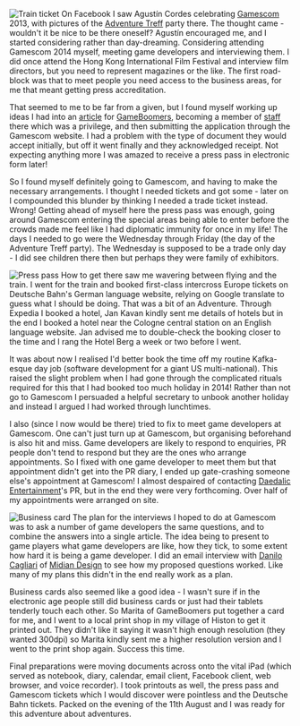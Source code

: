 ![Train ticket](train_ticket.png)
On Facebook I saw Agust&iacute;n Cordes celebrating [Gamescom](https://www.gamescom.global/) 2013,
with pictures of
the [Adventure Treff](http://www.adventure-treff.de) party there.
The thought came - wouldn't it be nice to be there oneself? Agust&iacute;n encouraged me, and I started considering rather than day-dreaming. Considering attending Gamescom 2014 myself, meeting game developers and interviewing them. I did once attend the Hong Kong International Film Festival and interview film directors, but you need to represent magazines or the like. The first road-block was that to meet people you need access to the business areas, for me that meant getting press accreditation.

That seemed to me to be far from a given, but I found myself working up ideas I had into an [article](http://www.gameboomers.com/Editorial/Constructing%20the%20Cave/Constructingthecave.htm)
for [GameBoomers](http://www.gameboomers.com),
becoming a member of [staff](http://www.gameboomers.com/aboutus.html)
there which was a privilege, and then submitting the application through the Gamescom website. I had a problem with the type of document they would accept initially, but off it went finally and they acknowledged receipt. Not expecting anything more I was amazed to receive a press pass in electronic form later!

So I found myself definitely going to Gamescom, and having to make the necessary arrangements. I thought I needed tickets and got some - later on I compounded this blunder by thinking I needed a trade ticket instead. Wrong! Getting ahead of myself here the press pass was enough, going around Gamescom entering the special areas being able to enter before the crowds made me feel like I had diplomatic immunity for once in my life! The days I needed to go were the Wednesday through Friday (the day of the Adventure Treff party). The Wednesday is supposed to be a trade only day - I did see children there then but perhaps they were family of exhibitors.

![Press pass](press_pass.png)
How to get there saw me wavering between flying and the train. I went for the train and booked first-class intercross Europe tickets on Deutsche Bahn's German language website, relying on Google translate to guess what I should be doing. That was a bit of an Adventure. Through Expedia I booked a hotel, Jan Kavan kindly sent me details of hotels but in the end I booked a hotel near the Cologne central station on an English language website. Jan advised me to double-check the booking closer to the time and I rang the Hotel Berg a week or two before I went.

It was about now I realised I'd better book the time off my routine Kafka-esque day job (software development for a giant US multi-national). This raised the slight problem when I had gone through the complicated rituals required for this that I had booked too much holiday in 2014! Rather than not go to Gamescom I persuaded a helpful secretary to unbook another holiday and instead I argued I had worked through lunchtimes.

I also (since I now would be there) tried to fix to meet game developers at Gamescom. One can't just turn up at Gamescom, but organising beforehand
is also hit and miss.  Game developers are likely to respond to enquiries,
PR people don't tend to respond but they are the ones who arrange
appointments. So I fixed with one game developer to meet them but that
appointment didn't get into the PR diary, I ended up gate-crashing someone
else's appointment at Gamescom! I almost despaired of contacting
[Daedalic Entertainment](https://www.daedalic.com/?lang_new=en)'s PR, but in the end they were very forthcoming. Over half of my appointments were arranged on site.

![Business card](Business_card.png)
The plan for the interviews I hoped to do at Gamescom was to ask
a number of game developers the same questions, and to combine
the answers into a single article. The idea being to present to game
players what game developers are like, how they tick, to some
extent how hard it is being a game developer. I did an email
interview with
[Danilo Cagliari](http://www.gameboomers.com/interviews/DaniloCagliari/DaniloCagliari.htm)
of [Midian Design](http://www.midiandesign.com)
to see how my proposed questions worked. Like many of my plans
this didn't in the end really work as a plan.

Business cards also seemed like a good idea - I wasn't sure if in the
electronic age people still did business cards or just had their tablets
tenderly touch each other.  So Marita of GameBoomers put together a card for
me, and I went to a local print shop in my village of Histon to get it
printed out.  They didn't like it saying it wasn't high enough resolution
(they wanted 300dpi) so Marita kindly sent me a higher resolution
version and I went to the print shop again.  Success this time.

Final preparations were moving documents across onto the vital iPad (which served as notebook, diary, calendar, email client, Facebook client, web browser, and voice recorder). I took printouts as well, the press pass and Gamescom tickets which I would discover were pointless and the Deutsche Bahn tickets. Packed on the evening of the 11th August and I was ready for this adventure about adventures.
